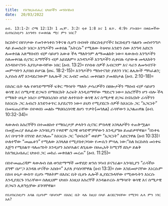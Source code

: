 ```yaml
---
title:  የእግዚአብሔር ህዝቦችን መንከባከብ
date:  20/03/2022
---
```


`ዕብ. 13:1-2፤ ሮሜ 12:13፤ 1 ጢሞ. 3:2፤ ቲቶ 1:8 እና 1 ጴጥ. 4:9ን ያንብቡ። በቀደመችው ቤተክርስቲያን እንግዳን የመቀበል ሚና ምን ነበር?`

ክርስትና በየቦታው የመንቀሳቀስ ንቅናቄ ሲሆን በብዛት በክርስቲያኖችና ክርስቲያን ባልሆኑ መስተንግዶ ላይ ይመሰረት ነበር። እንግዶችን መቀበል “አትርሱ” የሚለው ትዕዛዝ አንድን ሰው እንግዳ አድርጎ ለመቀበል አለማሰብን ብቻ ሳይሆን አውቆ ችላ ማለትንም ለማመልከት ነው። ጳውሎስ እንግዶችን ስለመቀበል ሲናገር አማኞችን ብቻ አይደለም። አንዳንዶች እንግዶችን ሲቀበሉ ሳያውቁ መላእክትን እንዳስተናገዱ እያስታውሳቸው ነበር (ዕብ. 13:2)። የሶስቱ ሰዎች አብርሃም እና ሳራን ለመጎብኘት መምጣትን እያሰበ ይሆናል (ዘፍ. 18:2-15)። እንግዶችን ማስተናገድ ያለንን ነገር ለሌሎች ማካፈልን; ኢየሱስ ለኛ እንዳደረገውም ከሌሎች ጋር አብሮ መከራ መቀበልን ያመለክታል (ዕብ. 2:10-18)።

በእስር ቤት ላሉ የወንድማማች ፍቅር ማሳየት ማለት ታሳሪዎችን በፀሎታችን ማሰብ ብቻ ሳይሆን ቁሳዊ እና ስሜታዊ ድጋፍን በማበርከት እረፍት እንዲሰማቸው ማድረግ ነው። እስረኞችን ሆን ብሎ ችላ የማለት ሁኔታ ነበረ። በማህበረሰቡ ዘንድ ለተኮነኑት ቁሳዊ እና ስሜታዊ ድጋፍ ስናበረክት ራሳችንን ከእነርሱ ጋር አብረን እንድንቆጥር እያደረግን ነው። ይህን የሚያደርጉ ሰዎች ከእነርሱ ጋር “አጋርነት” በመፍጠራቸው በተወሰነ መልኩ ማህበረሰባዊ ለሆነ ጥቃት(መገለል) ራሳቸውን አጋልጠዋል (ዕብ. 10:32-34)።

ጳውሎስ እስረኞችን በተመለከተ የማበረታቻ ቃላትን ሲናገር ምስላዊ አገላለፆችን ተጠቅሟል። በመጀመሪያ ፀሐፊው አንባቢያን የቀድሞ ስጋዊ ወንድሞቻቸውን እንዲያግዙ ይጠይቃቸዋል። “በነቀፋ እና በጭንቅ በገሃድ ለተጋለጡ” ከእነርሱ ጋር “ህብረት” ወይም “አጋርነት” አድርገዋል (ዕብ 10:33)፤ ሁለተኛው “መጨቆን” የሚለው አገላለፅ የሚያስተጋባው የሙሴን ምሳሌ ነው:“ስለ ክርስቶስ መነቀፍ እጅግ የሚበልጥ ባለጠግነት እንዲሆን አስቦአልና ለጊዜው በሀጢአት ከሚገኝ ደስታ ይልቅ ከእግዚአብሔር ህዝብ ጋር መከራ መቀበልን መረጠ” (ዕብ. 11:25)።

በስተመጨረሻም ጳውሎስ ስለ ወንድማማች መዋደድ ጽንሰ ሃሳብ ይናገራል። አንባቢያን “ራሳችሁ ደግሞ በሥጋ እንዳለ ሆናችሁ አስቡ።” እያለ ያሳስባቸዋል (ዕብ 13:3)። ሰው እንደመሆናቸው እነርሱም በእዛ ሁኔታ ውስጥ ቢሆኑ ማለትም በእስር ቤት ቢሆኑ ሌሎች ሊያደርጉላቸው የሚወዱትን እነርሱ እንዲያደርጉ ነገራቸው። ስለዚህም ህዝቡ እነዚህ እስረኞች እንዳልተረሱ ለማሳየት ቁሳዊ እና ስሜታዊ ድጋፍን ሊለግሷቸው ይገባቸዋል።

`የቤተክርስቲያን አባል ቢሆኑም ባይሆኑም በእስር ቤት ላሉ ከዚህ በላይ ልናደርግላቸው የሚገባ ሌላ ምን ነገር አለ?`